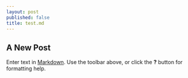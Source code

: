 ```yaml
---
layout: post
published: false
title: test.md
---
```

## A New Post

Enter text in [Markdown](http://daringfireball.net/projects/markdown/). Use the toolbar above, or click the **?** button for formatting help.
